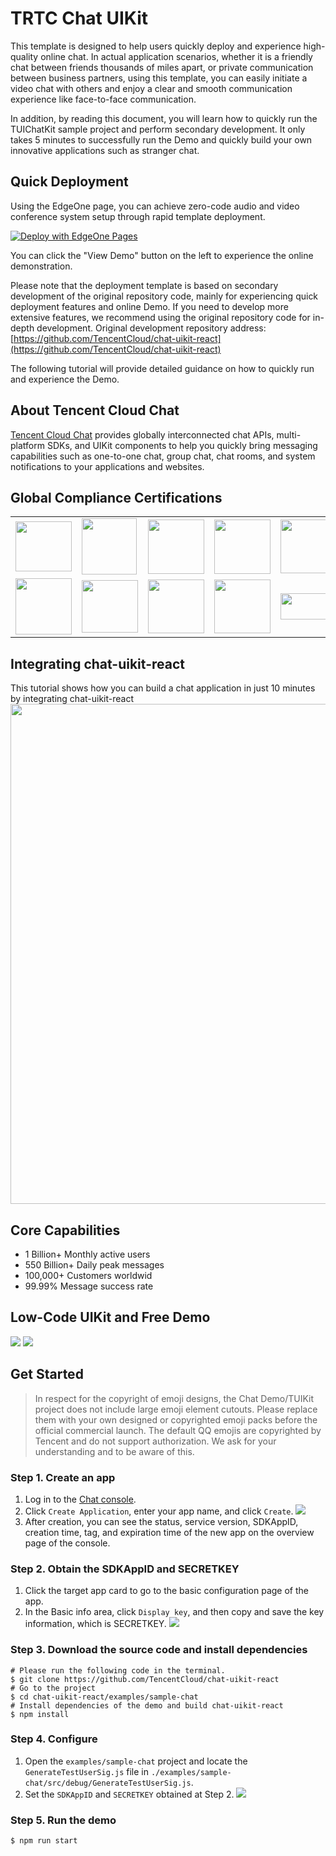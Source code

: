 # TRTC Chat UIKit

This template is designed to help users quickly deploy and experience high-quality online chat. In actual application scenarios, whether it is a friendly chat between friends thousands of miles apart, or private communication between business partners, using this template, you can easily initiate a video chat with others and enjoy a clear and smooth communication experience like face-to-face communication.

In addition, by reading this document, you will learn how to quickly run the TUIChatKit sample project and perform secondary development. It only takes 5 minutes to successfully run the Demo and quickly build your own innovative applications such as stranger chat.

## Quick Deployment

Using the EdgeOne page, you can achieve zero-code audio and video conference system setup through rapid template deployment.

<a href="https://edgeone.ai/pages/new?from=github&amp;template=https://github.com/q153877011/trtc-chat&amp;output-directory=build&amp;install-command=npm%20install&amp;build-command=npm%20run%20build&amp;from=github" rel="nofollow"><img src="https://camo.githubusercontent.com/6a94a67f6a020d5810ef905549fc5255bf99ccd09f17881b6855b332b579a364/68747470733a2f2f63646e7374617469632e74656e63656e7463732e636f6d2f656467656f6e652f70616765732f6465706c6f792e737667" alt="Deploy with EdgeOne Pages" style="max-width: 100%;"></a>

You can click the "View Demo" button on the left to experience the online demonstration.

Please note that the deployment template is based on secondary development of the original repository code, mainly for experiencing quick deployment features and online Demo. If you need to develop more extensive features, we recommend using the original repository code for in-depth development. Original development repository address: [https://github.com/TencentCloud/chat-uikit-react](https://github.com/TencentCloud/chat-uikit-react)

The following tutorial will provide detailed guidance on how to quickly run and experience the Demo.

## About Tencent Cloud Chat

[Tencent Cloud Chat](https://trtc.io/document/50061?platform=web&product=chat&menulabel=uikit) provides globally interconnected chat APIs, multi-platform SDKs, and UIKit components to help you quickly bring messaging capabilities such as one-to-one chat, group chat, chat rooms, and system notifications to your applications and websites.
## Global Compliance Certifications
<table>
<tr>
<td> <img src="https://staticintl.cloudcachetci.com/cms/backend-cms/Vk2L735_1SOC.png" width=90 height=80 /> </td>
<td> <img src="https://staticintl.cloudcachetci.com/cms/backend-cms/Mp5i133_2ISO%209001.png" width=88 height=90 /> </td>
<td> <img src="https://staticintl.cloudcachetci.com/cms/backend-cms/AfnR546_4ISO%2027001.png" width=90 height=87 /> </td>
<td> <img src="https://staticintl.cloudcachetci.com/cms/backend-cms/WQjf098_5ISO%2027017.png" width=90 height=87 /> </td>
<td> <img src="https://staticintl.cloudcachetci.com/cms/backend-cms/aNQJ919_6ISO%2027018.png" width=90 height=86 /> </td>
</tr>
<tr>
<td> <img src="https://staticintl.cloudcachetci.com/cms/backend-cms/Rj5T795_7CSASTAR.png" width=90 height=90 /> </td>
<td> <img src="https://staticintl.cloudcachetci.com/cms/backend-cms/BXNX111_8NIST%20CSF.png" width=90 height=84 /> </td>
<td> <img src="https://staticintl.cloudcachetci.com/cms/backend-cms/dHEg621_9ISO%2027701.png" width=90 height=86 /> </td>
<td> <img src="https://staticintl.cloudcachetci.com/cms/backend-cms/BLQI655_10ISO%2029151.png" width=90 height=86 /> </td>
<td> <img src="https://staticintl.cloudcachetci.com/cms/backend-cms/dHDE860_11BS10012.png" width=90 height=42 /> </td>
</tr>
</table>

## Integrating chat-uikit-react
This tutorial shows how you can build a chat application in just 10 minutes by integrating chat-uikit-react
[<img src="https://web.sdk.qcloud.com/im/assets/images/build_react_chat.png" width="800"/>](https://www.youtube.com/watch?v=o0PcxpGl66Y)

## Core Capabilities

- 1 Billion+ Monthly active users
- 550 Billion+ Daily peak messages
- 100,000+ Customers worldwid
- 99.99% Message success rate

## Low-Code UIKit and Free Demo

![](https://cloudcache.intl.tencent-cloud.com/cms/backend-cms/712468b756a111ee974d5254005f490f.png)
![](https://cloudcache.intl.tencent-cloud.com/cms/backend-cms/80785e9c56a111ee974d5254005f490f.png)


## Get Started

> In respect for the copyright of emoji designs, the Chat Demo/TUIKit project does not include large emoji element cutouts. Please replace them with your own designed or copyrighted emoji packs before the official commercial launch. The default QQ emojis are copyrighted by Tencent and do not support authorization. We ask for your understanding and to be aware of this.

### Step 1. Create an app

1. Log in to the [Chat console](https://console.trtc.io/).
2. Click `Create Application`, enter your app name, and click `Create`.
![](https://github.com/user-attachments/assets/1ce0bdc2-2770-4006-b480-8c0e7d89271f)
3. After creation, you can see the status, service version, SDKAppID, creation time, tag, and expiration time of the new app on the overview page of the console.

### Step 2. Obtain the SDKAppID and SECRETKEY
1. Click the target app card to go to the basic configuration page of the app.
2. In the Basic info area, click `Display key`, and then copy and save the key information, which is SECRETKEY.
![](https://github.com/user-attachments/assets/26c1f583-cc2a-4f19-b952-6ca7ebccf27f)

### Step 3. Download the source code and install dependencies
```
# Please run the following code in the terminal.
$ git clone https://github.com/TencentCloud/chat-uikit-react
# Go to the project  
$ cd chat-uikit-react/examples/sample-chat
# Install dependencies of the demo and build chat-uikit-react
$ npm install
```
### Step 4. Configure
1. Open the `examples/sample-chat` project and locate the `GenerateTestUserSig.js` file in `./examples/sample-chat/src/debug/GenerateTestUserSig.js`.
2. Set the `SDKAppID` and `SECRETKEY` obtained at Step 2.
![](https://github.com/user-attachments/assets/57858e6d-6dad-4c99-bb69-b32b5f78f813)

### Step 5. Run the demo
```
$ npm run start
```

